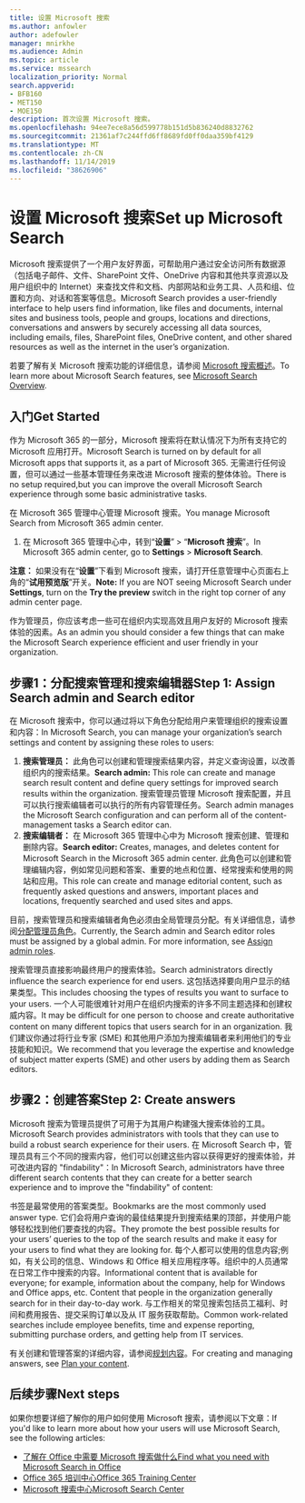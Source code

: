 ```yaml
---
title: 设置 Microsoft 搜索
ms.author: anfowler
author: adefowler
manager: mnirkhe
ms.audience: Admin
ms.topic: article
ms.service: mssearch
localization_priority: Normal
search.appverid:
- BFB160
- MET150
- MOE150
description: 首次设置 Microsoft 搜索。
ms.openlocfilehash: 94ee7ece8a56d599778b151d5b836240d8832762
ms.sourcegitcommit: 21361af7c244ffd6ff8689fd0ff0daa359bf4129
ms.translationtype: MT
ms.contentlocale: zh-CN
ms.lasthandoff: 11/14/2019
ms.locfileid: "38626906"
---
```

# <a name="set-up-microsoft-search"></a><span data-ttu-id="68495-103">设置 Microsoft 搜索</span><span class="sxs-lookup"><span data-stu-id="68495-103">Set up Microsoft Search</span></span>

<span data-ttu-id="68495-104">Microsoft 搜索提供了一个用户友好界面，可帮助用户通过安全访问所有数据源（包括电子邮件、文件、SharePoint 文件、OneDrive 内容和其他共享资源以及用户组织中的 Internet）来查找文件和文档、内部网站和业务工具、人员和组、位置和方向、对话和答案等信息。</span><span class="sxs-lookup"><span data-stu-id="68495-104">Microsoft Search provides a user-friendly interface to help users find information, like files and documents, internal sites and business tools, people and groups, locations and directions, conversations and answers by securely accessing all data sources, including emails, files, SharePoint files, OneDrive content, and other shared resources as well as the internet in the user’s organization.</span></span>

<span data-ttu-id="68495-105">若要了解有关 Microsoft 搜索功能的详细信息，请参阅 [Microsoft 搜索概述](overview-microsoft-search.md)。</span><span class="sxs-lookup"><span data-stu-id="68495-105">To learn more about Microsoft Search features, see [Microsoft Search Overview](overview-microsoft-search.md).</span></span>

## <a name="get-started"></a><span data-ttu-id="68495-106">入门</span><span class="sxs-lookup"><span data-stu-id="68495-106">Get Started</span></span>

<span data-ttu-id="68495-107">作为 Microsoft 365 的一部分，Microsoft 搜索将在默认情况下为所有支持它的 Microsoft 应用打开。</span><span class="sxs-lookup"><span data-stu-id="68495-107">Microsoft Search is turned on by default for all Microsoft apps that supports it, as a part of Microsoft 365.</span></span> <span data-ttu-id="68495-108">无需进行任何设置，但可以通过一些基本管理任务来改进 Microsoft 搜索的整体体验。</span><span class="sxs-lookup"><span data-stu-id="68495-108">There is no setup required,but you can improve the overall Microsoft Search experience through some basic administrative tasks.</span></span>

<span data-ttu-id="68495-109">在 Microsoft 365 管理中心管理 Microsoft 搜索。</span><span class="sxs-lookup"><span data-stu-id="68495-109">You manage Microsoft Search from Microsoft 365 admin center.</span></span>

1. <span data-ttu-id="68495-110">在 Microsoft 365 管理中心中，转到“**设置**” > “**Microsoft 搜索**”。</span><span class="sxs-lookup"><span data-stu-id="68495-110">In Microsoft 365 admin center, go to **Settings** > **Microsoft Search**.</span></span>

<span data-ttu-id="68495-111">**注意：** 如果没有在“**设置**”下看到 Microsoft 搜索，请打开任意管理中心页面右上角的“**试用预览版**”开关。</span><span class="sxs-lookup"><span data-stu-id="68495-111">**Note:** If you are NOT seeing Microsoft Search under **Settings**, turn on the **Try the preview** switch in the right top corner of any admin center page.</span></span>

<span data-ttu-id="68495-112">作为管理员，你应该考虑一些可在组织内实现高效且用户友好的 Microsoft 搜索体验的因素。</span><span class="sxs-lookup"><span data-stu-id="68495-112">As an admin you should consider a few things that can make the Microsoft Search experience efficient and user friendly in your organization.</span></span>

## <a name="step-1-assign-search-admin-and-search-editor"></a><span data-ttu-id="68495-113">步骤1：分配搜索管理和搜索编辑器</span><span class="sxs-lookup"><span data-stu-id="68495-113">Step 1: Assign Search admin and Search editor</span></span>

<span data-ttu-id="68495-114">在 Microsoft 搜索中，你可以通过将以下角色分配给用户来管理组织的搜索设置和内容：</span><span class="sxs-lookup"><span data-stu-id="68495-114">In Microsoft Search, you can manage your organization’s search settings and content by assigning these roles to users:</span></span>

1. <span data-ttu-id="68495-115">**搜索管理员：** 此角色可以创建和管理搜索结果内容，并定义查询设置，以改善组织内的搜索结果。</span><span class="sxs-lookup"><span data-stu-id="68495-115">**Search admin:** This role can create and manage search result content and define query settings for improved search results within the organization.</span></span> <span data-ttu-id="68495-116">搜索管理员管理 Microsoft 搜索配置，并且可以执行搜索编辑者可以执行的所有内容管理任务。</span><span class="sxs-lookup"><span data-stu-id="68495-116">Search admin manages the Microsoft Search configuration and can perform all of the content-management tasks a Search editor can.</span></span>
2. <span data-ttu-id="68495-117">**搜索编辑者：** 在 Microsoft 365 管理中心中为 Microsoft 搜索创建、管理和删除内容。</span><span class="sxs-lookup"><span data-stu-id="68495-117">**Search editor:** Creates, manages, and deletes content for Microsoft Search in the Microsoft 365 admin center.</span></span> <span data-ttu-id="68495-118">此角色可以创建和管理编辑内容，例如常见问题和答案、重要的地点和位置、经常搜索和使用的网站和应用。</span><span class="sxs-lookup"><span data-stu-id="68495-118">This role can create and manage editorial content, such as frequently asked questions and answers, important places and locations, frequently searched and used sites and apps.</span></span>

<span data-ttu-id="68495-119">目前，搜索管理员和搜索编辑者角色必须由全局管理员分配。有关详细信息，请参阅[分配管理员角色](https://docs.microsoft.com/office365/admin/add-users/assign-admin-roles?view=o365-worldwide)。</span><span class="sxs-lookup"><span data-stu-id="68495-119">Currently, the Search admin and Search editor roles must be assigned by a global admin. For more information, see [Assign admin roles](https://docs.microsoft.com/office365/admin/add-users/assign-admin-roles?view=o365-worldwide).</span></span>

<span data-ttu-id="68495-120">搜索管理员直接影响最终用户的搜索体验。</span><span class="sxs-lookup"><span data-stu-id="68495-120">Search administrators directly influence the search experience for end users.</span></span> <span data-ttu-id="68495-121">这包括选择要向用户显示的结果类型。</span><span class="sxs-lookup"><span data-stu-id="68495-121">This includes choosing the types of results you want to surface to your users.</span></span> <span data-ttu-id="68495-122">一个人可能很难针对用户在组织内搜索的许多不同主题选择和创建权威内容。</span><span class="sxs-lookup"><span data-stu-id="68495-122">It may be difficult for one person to choose and create authoritative content on many different topics that users search for in an organization.</span></span> <span data-ttu-id="68495-123">我们建议你通过将行业专家 (SME) 和其他用户添加为搜索编辑者来利用他们的专业技能和知识。</span><span class="sxs-lookup"><span data-stu-id="68495-123">We recommend that you leverage the expertise and knowledge of subject matter experts (SME) and other users by adding them as Search editors.</span></span>

## <a name="step-2-create-answers"></a><span data-ttu-id="68495-124">步骤2：创建答案</span><span class="sxs-lookup"><span data-stu-id="68495-124">Step 2: Create answers</span></span>

<span data-ttu-id="68495-125">Microsoft 搜索为管理员提供了可用于为其用户构建强大搜索体验的工具。</span><span class="sxs-lookup"><span data-stu-id="68495-125">Microsoft Search provides administrators with tools that they can use to build a robust search experience for their users.</span></span> <span data-ttu-id="68495-126">在 Microsoft Search 中，管理员具有三个不同的搜索内容，他们可以创建这些内容以获得更好的搜索体验，并可改进内容的 "findability"：</span><span class="sxs-lookup"><span data-stu-id="68495-126">In Microsoft Search, administrators have three different search contents that they can create for a better search experience and to improve the "findability" of content:</span></span>

<span data-ttu-id="68495-127">书签是最常使用的答案类型。</span><span class="sxs-lookup"><span data-stu-id="68495-127">Bookmarks are the most commonly used answer type.</span></span> <span data-ttu-id="68495-128">它们会将用户查询的最佳结果提升到搜索结果的顶部，并使用户能够轻松找到他们要查找的内容。</span><span class="sxs-lookup"><span data-stu-id="68495-128">They promote the best possible results for your users’ queries to the top of the search results and make it easy for your users to find what they are looking for.</span></span>
<span data-ttu-id="68495-129">每个人都可以使用的信息内容;例如，有关公司的信息、Windows 和 Office 相关应用程序等。组织中的人员通常在日常工作中搜索的内容。</span><span class="sxs-lookup"><span data-stu-id="68495-129">Informational content that is available for everyone; for example, information about the company, help for Windows and Office apps, etc. Content that people in the organization generally search for in their day-to-day work.</span></span> <span data-ttu-id="68495-130">与工作相关的常见搜索包括员工福利、时间和费用报告、提交采购订单以及从 IT 服务获取帮助。</span><span class="sxs-lookup"><span data-stu-id="68495-130">Common work-related searches include employee benefits, time and expense reporting, submitting purchase orders, and getting help from IT services.</span></span>

<span data-ttu-id="68495-131">有关创建和管理答案的详细内容，请参阅[规划内容](plan-your-content.md)。</span><span class="sxs-lookup"><span data-stu-id="68495-131">For creating and managing answers, see [Plan your content](plan-your-content.md).</span></span>

## <a name="next-steps"></a><span data-ttu-id="68495-132">后续步骤</span><span class="sxs-lookup"><span data-stu-id="68495-132">Next steps</span></span>

<span data-ttu-id="68495-133">如果你想要详细了解你的用户如何使用 Microsoft 搜索，请参阅以下文章：</span><span class="sxs-lookup"><span data-stu-id="68495-133">If you'd like to learn more about how your users will use Microsoft Search, see the following articles:</span></span>

- [<span data-ttu-id="68495-134">了解在 Office 中需要 Microsoft 搜索做什么</span><span class="sxs-lookup"><span data-stu-id="68495-134">Find what you need with Microsoft Search in Office</span></span>](https://support.office.com/article/find-what-you-need-with-microsoft-search-in-office-2457d4d8-48a8-4ad4-ab89-5a0657aa8446)
- [<span data-ttu-id="68495-135">Office 365 培训中心</span><span class="sxs-lookup"><span data-stu-id="68495-135">Office 365 Training Center</span></span>](https://support.office.com/office-training-center)
- [<span data-ttu-id="68495-136">Microsoft 搜索中心</span><span class="sxs-lookup"><span data-stu-id="68495-136">Microsoft Search Center</span></span>](https://support.office.com/article/-working-title-microsoft-search-center-b8bf5a2c-7515-40a9-9a6a-b8ed382c86bc)
